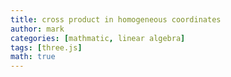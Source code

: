 ```yaml
---
title: cross product in homogeneous coordinates
author: mark
categories: [mathmatic, linear algebra]
tags: [three.js]
math: true
---
```


<!-- Spinning Cube Demo -->
<div class='threejs'>
    <div id='cube'></div>
</div>


<!-- code -->
<link rel="stylesheet" href="/assets/three/style.css">
<script type="module" src='/assets/math/cross.product.in.homogeneous.js'></script>
